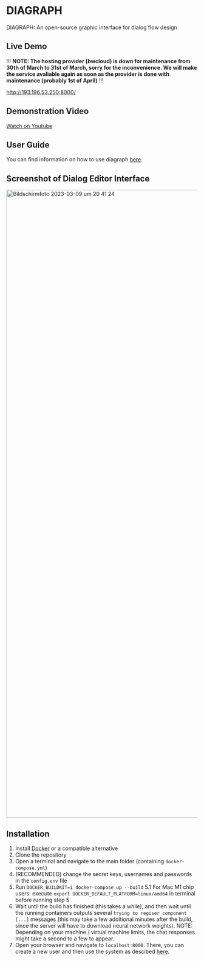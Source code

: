 # DIAGRAPH
DIAGRAPH: An open-source graphic interface for dialog flow design

## Live Demo

!!! **NOTE: The hosting provider (bwcloud) is down for maintenance from 30th of March to 31st of March, sorry for the inconvenience. We will make the service avaliable again as soon as the provider is done with maintenance (probably 1st of April)** !!!

http://193.196.53.250:8000/

## Demonstration Video

[Watch on Youtube](https://youtu.be/nEvw1Z3Iimc)

## User Guide

You can find information on how to use diagraph [here](https://github.com/DigitalPhonetics/diagraph/wiki).

## Screenshot of Dialog Editor Interface 

<img width="1656" alt="Bildschirm­foto 2023-03-09 um 20 41 24" src="https://user-images.githubusercontent.com/48446789/224136244-5321d1c7-7cb0-435b-89f3-1939cb403ef3.png">


## Installation

1. Install [Docker](https://www.docker.com) or a compatible alternative
2. Clone the repository
3. Open a terminal and navigate to the main folder (containing `docker-compose.yml`)
4. (RECOMMENDED) change the secret keys, usernames and passwords in the `config.env` file
5. Run `DOCKER_BUILDKIT=1 docker-compose up --build`
    5.1 For Mac M1 chip users: execute `export DOCKER_DEFAULT_PLATFORM=linux/amd64` in terminal before running step 5
6. Wait until the build has finished (this takes a while), and then wait until the running containers outputs several `trying to regiser component [...]` messages (this may take a few additional minutes after the build, since the server will have to download neural network weights). NOTE: Depending on your machine / virtual machine limits, the chat responses might take a second to a few to appear. 
7. Open your browser and navigate to `localhost:8000`. There, you can create a new user and then use the system as descibed [here](https://github.com/DigitalPhonetics/diagraph/wiki).

